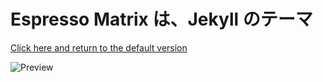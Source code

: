 # Espresso Matrix は、Jekyll のテーマ 

[Click here and return to the default version](../README.md)


![Preview](assets/media/site-preview.jpg)